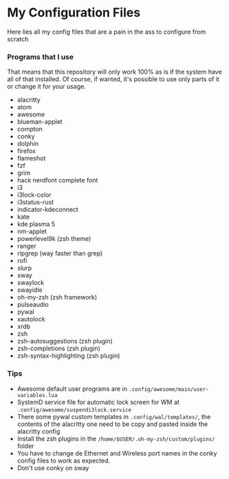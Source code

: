 # My Configuration Files

Here lies all my config files that are a pain in the ass to configure from scratch

### Programs that I use
That means that this repository will only work 100% as is if the system have all of that installed. Of course, if wanted, it's possible to use only parts of it or change it for your usage.

 * alacritty
 * atom
 * awesome
 * blueman-applet
 * compton
 * conky
 * dolphin
 * firefox
 * flameshot
 * fzf
 * grim
 * hack nerdfont complete font
 * i3
 * i3lock-color
 * i3status-rust
 * indicator-kdeconnect
 * kate
 * kde plasma 5
 * nm-applet
 * powerlevel9k (zsh theme)
 * ranger
 * ripgrep (way faster than grep)
 * rofi
 * slurp
 * sway
 * swaylock
 * swayidle
 * oh-my-zsh (zsh framework)
 * pulseaudio
 * pywal
 * xautolock
 * xrdb
 * zsh
 * zsh-autosuggestions (zsh plugin)
 * zsh-completions (zsh plugin)
 * zsh-syntax-highlighting (zsh plugin)


### Tips
 * Awesome default user programs are in `.config/awesome/main/user-variables.lua`
 * SystemD service file for automatic lock screen for WM at `.config/awesome/suspendi3lock.service`
 * There some pywal custom templates in `.config/wal/templates/`, the contents of the alacritty one need to be copy and pasted inside the alacritty config
 * Install the zsh plugins in the `/home/$USER/.oh-my-zsh/custom/plugins/` folder
 * You have to change de Ethernet and Wireless port names in the conky config files to work as expected.
 * Don't use conky on sway

